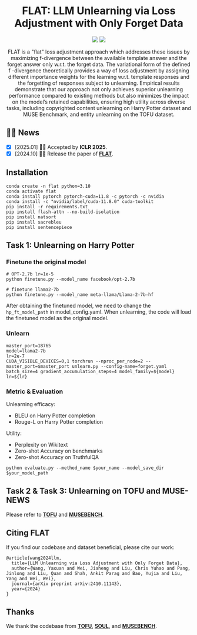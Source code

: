<div align="center">

# FLAT: LLM Unlearning via Loss Adjustment with Only Forget Data 

<a href='https://github.com/UCSC-REAL/FLAT'><img src='https://img.shields.io/badge/Project-Page-Green'></a>
<a href='https://www.arxiv.org/pdf/2410.11143'><img src='https://img.shields.io/badge/Paper-PDF-orange'></a> 

FLAT is a "flat" loss adjustment approach which addresses these issues by maximizing f-divergence between the available template answer and the forget answer only w.r.t. the forget data. The variational form of the defined f -divergence theoretically provides a way of loss adjustment by assigning different importance weights for the learning w.r.t. template responses and the forgetting of responses subject to unlearning. Empirical results demonstrate that our approach not only achieves superior unlearning performance compared to existing methods but also minimizes the impact on the model’s retained capabilities, ensuring high utility across diverse tasks, including copyrighted content unlearning on Harry Potter dataset and MUSE Benchmark, and entity unlearning on the TOFU dataset.

</div>


## 🎉🎉 News 
- [x] [2025.01] 👏👏 Accepted by **ICLR 2025**.
- [x] [2024.10] 🚀🚀 Release the paper of [**FLAT**](https://www.arxiv.org/pdf/2410.11143).

## Installation

```
conda create -n flat python=3.10
conda activate flat
conda install pytorch pytorch-cuda=11.8 -c pytorch -c nvidia
conda install -c "nvidia/label/cuda-11.8.0" cuda-toolkit
pip install -r requirements.txt
pip install flash-attn --no-build-isolation
pip install natsort
pip install sacrebleu
pip install sentencepiece
```

## Task 1: Unlearning on Harry Potter

### Finetune the original model

```
# OPT-2.7b lr=1e-5
python finetune.py --model_name facebook/opt-2.7b

# finetune llama2-7b
python finetune.py --model_name meta-llama/Llama-2-7b-hf
```

After obtaining the finetuned model, we need to change the `hp_ft_model_path` in model_config.yaml. When unlearning, the code will load the finetuned model as the original model.

### Unlearn
```
master_port=18765
model=llama2-7b
lr=2e-7
CUDA_VISIBLE_DEVICES=0,1 torchrun --nproc_per_node=2 --master_port=$master_port unlearn.py --config-name=forget.yaml batch_size=4 gradient_accumulation_steps=4 model_family=${model} lr=${lr}
```

### Metric & Evaluation

Unlearning efficacy: 

- BLEU on Harry Potter completion
- Rouge-L on Harry Potter completion

Utility:

- Perplexity on Wikitext
- Zero-shot Accuracy on benchmarks
- Zero-shot Accuracy on TruthfulQA

```
python evaluate.py --method_name $your_name --model_save_dir $your_model_path
```

## Task 2 & Task 3: Unlearning on TOFU and MUSE-NEWS
Please refer to [**TOFU**](https://github.com/locuslab/tofu) and [**MUSEBENCH**](https://github.com/swj0419/muse_bench).

## Citing FLAT

If you find our codebase and dataset beneficial, please cite our work:
```
@article{wang2024llm,
  title={LLM Unlearning via Loss Adjustment with Only Forget Data},
  author={Wang, Yaxuan and Wei, Jiaheng and Liu, Chris Yuhao and Pang, Jinlong and Liu, Quan and Shah, Ankit Parag and Bao, Yujia and Liu, Yang and Wei, Wei},
  journal={arXiv preprint arXiv:2410.11143},
  year={2024}
}
```

## Thanks
We thank the codebase from [**TOFU**](https://github.com/locuslab/tofu), [**SOUL**](https://github.com/OPTML-Group/SOUL), and [**MUSEBENCH**](https://github.com/swj0419/muse_bench).
